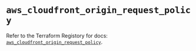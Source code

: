 # `aws_cloudfront_origin_request_policy`

Refer to the Terraform Registory for docs: [`aws_cloudfront_origin_request_policy`](https://registry.terraform.io/providers/hashicorp/aws/5.16.1/docs/resources/cloudfront_origin_request_policy).
